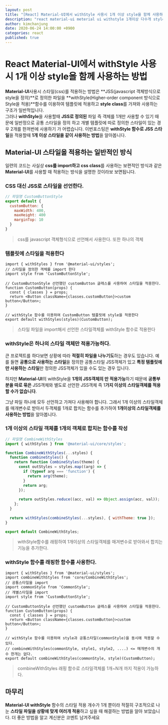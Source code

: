 ```yaml
---
layout: post
title: "[React] Material-UI에서 withStyle 사용시 1개 이상 style을 함께 사용하는 방법"
description: "react material-ui meterial ui withstyle 1개이상 다수개 style 합치기"
author: kimchanjung
date: 2020-06-24 14:00:00 +0900
categories: react
published: true
---
```


# React Material-UI에서 withStyle 사용시 1개 이상 style을 함께 사용하는 방법
**Material-UI**사용시 스타일(css)를 적용하는 방법은 **JSS(javascript 객체방식으로 style을 정의)**로 정의한 파일을 **withStyle(Higher-order component 방식으로 Style을 적용)**함수를 이용하여 템플릿에 적용하고 **style class**를 가져와 사용하는 구조가 일반적입니다.  
그러나 **withStyle**을 사용할때 **JSS로 정의된** 파일 즉 객체를 1개만 사용할 수 있기 때문에 일반정으로 공통 스타일을 정의 하고 개별 템플릿에 따로 정의한 스타일이 있는 경우 2개를 한꺼번에 사용하기 가 어렵습니다. 이번포스팅은 **withStyle 함수로 JSS 스타일**을 적용할때 **1개 이상 스타일을 같이 사용하는 방법**을 알아봅니다.

## Material-UI 스타일을 적용하는 일반적인 방식
일련의 코드는 사실상 **css를 import하고 css class**를 사용하는 보편적인 방식과 같은 **Material-UI**를 사용할 때 적용하는 방식을 설명한 것이라보 보면됩니다.  

### CSS 대신 JSS로 스타일을 선언한다.
```javascript
// 파일명 CustomButtonStyle
export default {
  customButton: {
    maxWidth: 400,
    maxHeight: 400
    marginTop: 10
  }
}
```
> css를 javascript 객체형식으로 선언해서 사용한다. 또한 하나의 객체

### 템플릿에 스타일을 적용한다
```react
import { withStyles } from '@material-ui/styles';
// 스타일을 정의한 객체를 import 한다
import style from 'CustomButtonStyle';

// CustomButtonStyle 선언했던 customButton 글래스를 사용하여 스타일을 적용한다.
function CustomButton(props) {
  const { classes } = props;
  return <Button className={classes.customButton}>custom button</Button>;
}

// withStyle 함수를 이용하여 CustomButton 템플릿에 style을 적용한다
export default withStyles(styles)(CustomButton);
```
> 스타일 파일을 import해서 선언한 스타일객체를 withStyle 함수로 적용한다 

### withStyle은 하나의 스타일 객체만 적용가능하다.
큰 프로젝트를 하다보면 상황에 따라 **적절히 파일을 나누기도**하는 경우도 있습니다. 예를 들면 **공통으로 사용하는 스타일**을 정의한 공통스타일 JSS객체가 있고 **특정 템플릿에만 사용하는 스타일**만 정의한 JSS객체가 있을 수도 있는 경우 입니다.  

하지만 **Material-UI**의 withStyle을 **1개의 JSS객체의 만 적용가능**하기 때문에 **공통부분을 따로 묶은** JSS객체와 별도로 선언한 JSS객체 즉 1**가지 이상의 스타일객체를 적용할 수가 없습니다**.  

그냥 파일 하나에 모두 선언하고 가져다 사용해야 합니다. 그래서 1개 이상의 스타일객체를 매개변수로 받아서 두객체를 1개로 합치는 함수를 추가하여 **1개이상의 스타일객체를 사용하는 방법**을 알아봅니다.

### 1개 이상의 스타일 객체를 1개의 객체로 합치는 함수를 작성
```javascript
// 파일명 CombineWithStyles 
import { withStyles } from '@material-ui/core/styles';

function CombineWithStyles(...styles) {
  function combineStyles() {
    return function CombineStyles(theme) {
      const outStyles = styles.map((arg) => {
        if (typeof arg === 'function') {
          return arg(theme);
        }
        return arg;
      });
      
      return outStyles.reduce((acc, val) => Object.assign(acc, val));
    };
  }
  
  return withStyles(combineStyles(...styles), { withTheme: true });
}

export default CombineWithStyles;
```
> withStyle함수를 래핑하여 1개이상의 스타일객체를 매겨변수로 받아와서 합치는 기능을 추가한다.

### withStyle 함수를 래핑한 함수를 사용한다.
```react
import { withStyles } from '@material-ui/styles';
import combineWithStyles from 'core/CombineWithStyles';
// 공통스타일을 import
import commonStyle from 'CommonStyle';
// 개별스타일을 import
import style from 'CustomButtonStyle';

// CustomButtonStyle 선언했던 customButton 글래스를 사용하여 스타일을 적용한다.
function CustomButton(props) {
  const { classes } = props;
  return <Button className={classes.customButton}>custom button</Button>;
}

// withStyle 함수를 이용하여 style과 공통스타일(commonStyle)을 동시에 적용할 수 있다.
// combineWithStyles(commonStyle, style1, style2, ....) <= 매개변수의 개수 한개는 없다.
export default combineWithStyles(commonStyle, style)(CustomButton);
```
> combineWithStyles 래핑 함수로 스타일객체를 1개~N개 까지 적용이 가능하다.


## 마무리
**Material-UI withStyle** 함수의 스타일 적용 개수가 1개 뿐이라 적절히 구조적으로 나눈 **스타일 파일을 상황에 맞게 여러개 적용**하고 싶을 때
해결하는 방법을 알아 보았습니다. 더 좋은 방법을 알고 계신분은 코멘트 남겨주세요